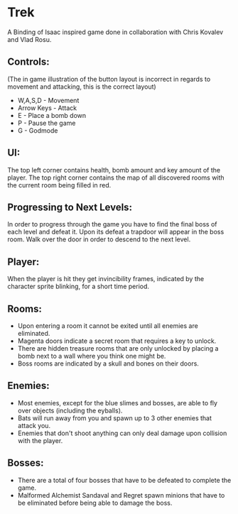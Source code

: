 # Trek
A Binding of Isaac inspired game done in collaboration with Chris Kovalev and Vlad Rosu.

## Controls:
(The in game illustration of the button layout is incorrect in regards to movement and attacking, this is the correct layout)
* W,A,S,D - Movement
* Arrow Keys - Attack
* E - Place a bomb down
* P - Pause the game
* G - Godmode

## UI:
The top left corner contains health, bomb amount and key amount of the player.
The top right corner contains the map of all discovered rooms with the current room being filled in red. 

## Progressing to Next Levels:
In order to progress through the game you have to find the final boss of each level and defeat it. Upon its defeat
a trapdoor will appear in the boss room. Walk over the door in order to descend to the next level.

## Player:
When the player is hit they get invincibility frames, indicated by the character sprite blinking, for a short time period.

## Rooms:
* Upon entering a room it cannot be exited until all enemies are eliminated.
* Magenta doors indicate a secret room that requires a key to unlock.
* There are hidden treasure rooms that are only unlocked by placing a bomb next to a wall where you think one might be.
* Boss rooms are indicated by a skull and bones on their doors.

## Enemies:
* Most enemies, except for the blue slimes and bosses, are able to fly over objects (including the eyballs). 
* Bats will run away from you and spawn up to 3 other enemies that attack you.
* Enemies that don't shoot anything can only deal damage upon collision with the player.

## Bosses:
* There are a total of four bosses that have to be defeated to complete the game.
* Malformed Alchemist Sandaval and Regret spawn minions that have to be eliminated before being able to damage the boss.


